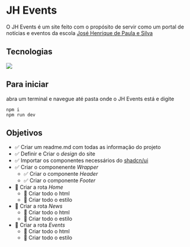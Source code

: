 # JH Events

O JH Events é um site feito com o propósito de servir como um portal de notícias e eventos da escola [José Henrique de Paula e Silva](https://qedu.org.br/escola/35008606-jose-henrique-de-paula-e-silva-professor)

## Tecnologias

<img src="https://skillicons.dev/icons?i=nodejs,ts,next,tailwind" />

## Para iniciar
abra um terminal e navegue até pasta onde o JH Events está e digite <br>
```
npm i
npm run dev
```

## Objetivos

- :white_check_mark: Criar um readme.md com todas as informação do projeto
- :white_check_mark: Definir e Criar o *design* do site
- :white_check_mark: Importar os componentes necessários do [shadcn/ui](https://ui.shadcn.com/)
- :white_check_mark: Criar o componenente *Wrapper*
  - :white_check_mark: Criar o componente *Header*
  - :white_check_mark: Criar o componente *Footer*
- :white_square_button: Criar a rota *Home*
  - :white_square_button: Criar todo o html
  - :white_square_button: Criar todo o estilo
- :white_square_button: Criar a rota *News*
  - :white_square_button: Criar todo o html
  - :white_square_button: Criar todo o estilo
- :white_square_button: Criar a rota *Events*
  - :white_square_button: Criar todo o html
  - :white_square_button: Criar todo o estilo
